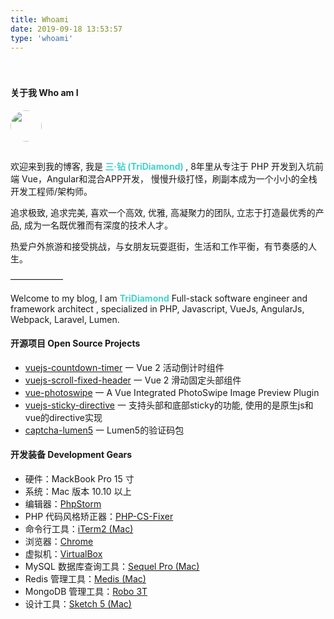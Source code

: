 ```yaml
---
title: Whoami
date: 2019-09-18 13:53:57
type: 'whoami'
---
```

<div class="my-links">
  <a class="gradient-text" href="https://github.com/TriDiamond" target="_blank" rel="noopener"><span class=" iconfont icon-github"></span></a>
  <a class="gradient-text" href="https://twitter.com/TriDiamond6" target="_blank" rel="noopener"><span class=" iconfont icon-twitter"></span></a>
  <a class="gradient-text" href="https://stackoverflow.com/users/7602324/tridiamond?tab=profile" target="_blank" rel="noopener"><span class=" iconfont icon-stack-overflow"></span></a>
</div>

<style>
  .my-links {display: flex; align-content: flex-start; margin-top: 30px;}
  .my-links a {display: flex; color: #000; padding: 2px 10px;border-bottom:none !important;}
  .my-links a span {font-size: 28px;}
</style>

#### 关于我 Who am I

<img src="https://s2.ax1x.com/2019/09/19/nLtSiD.png" style="height: 50px; width: 50px; border-radius: 50%; margin-bottom: 15px" />

欢迎来到我的博客, 我是<b style="color: #42d2ca"> **三·钻 (TriDiamond)** </b>, 
8年里从专注于 PHP 开发到入坑前端 Vue，Angular和混合APP开发，
慢慢升级打怪，刷副本成为一个小小的全栈开发工程师/架构师。

追求极致, 追求完美, 喜欢一个高效, 优雅, 高凝聚力的团队,
立志于打造最优秀的产品, 成为一名既优雅而有深度的技术人才。

热爱户外旅游和接受挑战，与女朋友玩耍逛街，生活和工作平衡，有节奏感的人生。

——————

Welcome to my blog, I am <b style="color: #42d2ca">**TriDiamond**</b>
Full-stack software engineer and framework architect , 
specialized in PHP, Javascript, VueJs, AngularJs, Webpack, Laravel, Lumen.

#### 开源项目 Open Source Projects

- [vuejs-countdown-timer](https://github.com/TriDiamond/vuejs-countdown-timer) 一 Vue 2 活动倒计时组件
- [vuejs-scroll-fixed-header](https://github.com/TriDiamond/vuejs-scroll-fixed-header) 一 Vue 2 滑动固定头部组件
- [vue-photoswipe](https://github.com/TriDiamond/vue-photoswipe) 一 A Vue Integrated PhotoSwipe Image Preview Plugin
- [vuejs-sticky-directive](https://github.com/TriDiamond/vuejs-sticky-directive) 一 支持头部和底部sticky的功能, 使用的是原生js和vue的directive实现
- [captcha-lumen5](https://github.com/TriDiamond/captcha-lumen5) 一 Lumen5的验证码包

#### 开发装备 Development Gears

+ 硬件：MackBook Pro 15 寸
+ 系统：Mac 版本 10.10 以上
+ 编辑器：[PhpStorm](https://www.jianshu.com/p/c8a7fcd57896)
+ PHP 代码风格矫正器：[PHP-CS-Fixer](https://www.jianshu.com/p/d147dcf43a04)
+ 命令行工具：[iTerm2 (Mac)](https://www.iterm2.com/)
+ 浏览器：[Chrome](https://www.google.com/chrome/browser/desktop/index.html)
+ 虚拟机：[VirtualBox](https://www.virtualbox.org/)
+ MySQL 数据库查询工具：[Sequel Pro (Mac)](http://www.sequelpro.com/)
+ Redis 管理工具：[Medis (Mac)](https://xclient.info/s/medis.html)
+ MongoDB 管理工具：[Robo 3T](https://robomongo.org/)
+ 设计工具：[Sketch 5 (Mac)](https://www.sketch.com/)